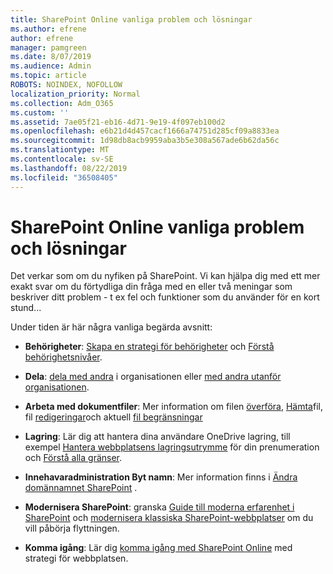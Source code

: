 ```yaml
---
title: SharePoint Online vanliga problem och lösningar
ms.author: efrene
author: efrene
manager: pamgreen
ms.date: 8/07/2019
ms.audience: Admin
ms.topic: article
ROBOTS: NOINDEX, NOFOLLOW
localization_priority: Normal
ms.collection: Adm_O365
ms.custom: ''
ms.assetid: 7ae05f21-eb16-4d71-9e19-4f097eb100d2
ms.openlocfilehash: e6b21d4d457cacf1666a74751d285cf09a8833ea
ms.sourcegitcommit: 1d98db8acb9959aba3b5e308a567ade6b62da56c
ms.translationtype: MT
ms.contentlocale: sv-SE
ms.lasthandoff: 08/22/2019
ms.locfileid: "36508405"
---
```

# <a name="sharepoint-online-common-issues-and-resolutions"></a>SharePoint Online vanliga problem och lösningar

Det verkar som om du nyfiken på SharePoint. Vi kan hjälpa dig med ett mer exakt svar om du förtydliga din fråga med en eller två meningar som beskriver ditt problem - t ex fel och funktioner som du använder för en kort stund... 

Under tiden är här några vanliga begärda avsnitt:





- **Behörigheter**: [Skapa en strategi för behörigheter](https://docs.microsoft.com/sharepoint/default-sharepoint-groups) och [Förstå behörighetsnivåer](https://docs.microsoft.com/sharepoint/understanding-permission-levels).

- **Dela**: [dela med andra](https://docs.microsoft.com/sharepoint/default-sharepoint-groups) i organisationen eller [med andra utanför organisationen](https://docs.microsoft.com/sharepoint/external-sharing-overview).

- **Arbeta med dokumentfiler**: Mer information om filen [överföra](https://support.office.com/article/Upload-a-folder-or-files-to-a-document-library-eb18fcba-c953-4d45-8d90-8da66edeacdb), [Hämta](https://support.office.com/article/Download-files-and-folders-from-OneDrive-or-SharePoint-5c7397b7-19c7-4893-84fe-d02e8fa5df05)fil, fil [redigeringar](https://support.office.com/article/Edit-a-document-in-a-document-library-02d8497f-1c13-4114-949a-b8466f639b07)och aktuell [fil begränsningar](https://support.office.com/article/invalid-file-names-and-file-types-in-onedrive-onedrive-for-business-and-sharepoint-64883a5d-228e-48f5-b3d2-eb39e07630fa?ui=en-US&amp;rs=en-US&amp;ad=US)

- **Lagring**: Lär dig att hantera dina användare OneDrive lagring</a>, till exempel [Hantera webbplatsens lagringsutrymme](https://docs.microsoft.com/sharepoint/manage-site-collection-storage-limits) för din prenumeration och [Förstå alla gränser](https://docs.microsoft.com/office365/servicedescriptions/sharepoint-online-service-description/sharepoint-online-limits).

- **Innehavaradministration Byt namn**: Mer information finns i [Ändra domännamnet SharePoint](https://docs.microsoft.com/sharepoint/change-your-sharepoint-domain-name) .

- **Modernisera SharePoint**: granska [Guide till moderna erfarenhet i SharePoint](https://docs.microsoft.com/sharepoint/guide-to-sharepoint-modern-experience) och [modernisera klassiska SharePoint-webbplatser](https://docs.microsoft.com/sharepoint/dev/transform/modernize-classic-sites) om du vill påbörja flyttningen.

- **Komma igång**: Lär dig [komma igång med SharePoint Online](https://docs.microsoft.com/sharepoint/introduction) med strategi för webbplatsen.